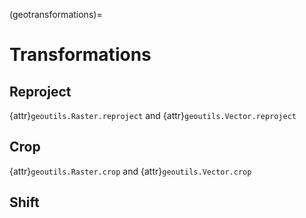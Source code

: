 (geotransformations)=
# Transformations

## Reproject

{attr}`geoutils.Raster.reproject` and {attr}`geoutils.Vector.reproject` 

## Crop

{attr}`geoutils.Raster.crop` and {attr}`geoutils.Vector.crop`

## Shift


